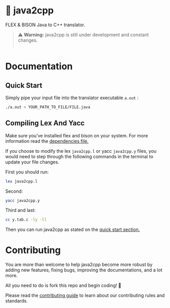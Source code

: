 # :dragon_face: java2cpp

FLEX &amp; BISON Java to C++ translator. 

> :warning: **Warning:** java2cpp is still under development and constant changes.
<br/><br/>
# Documentation

## Quick Start
Simply pipe your input file into the translator executable `a.out` :

```bash
./a.out < YOUR_PATH_TO_FILE/FILE.java
```

## Compiling Lex And Yacc
Make sure you've installed flex and bison on your system. For more information read the [dependencies file.](https://github.com/martinezlucas98/java2cpp/edit/DEPENDENCIES.md)

If you choose to modify the lex `java2cpp.l` or yacc `java2cpp.y` files, you would need to step through the following commands in the terminal to  update your file changes.

First you should run:
```bash
lex java2cpp.l
```

Second:
```bash
yacc java2cpp.y
```

Third and last:
```bash
cc y.tab.c -ly -ll
```
Then you can run java2cpp as stated on the [quick start section.](https://github.com/martinezlucas98/java2cpp/edit/README.md#quick-start)

# Contributing

You are more than welcome to help java2cpp become more robust by adding new features, fixing bugs, improving the documentations, and a lot more.

All you need to do is fork this repo and begin coding! :tada:

Please read the [contributing guide](https://github.com/martinezlucas98/java2cpp/edit/README.md) to learn about our contributing rules and standards.
